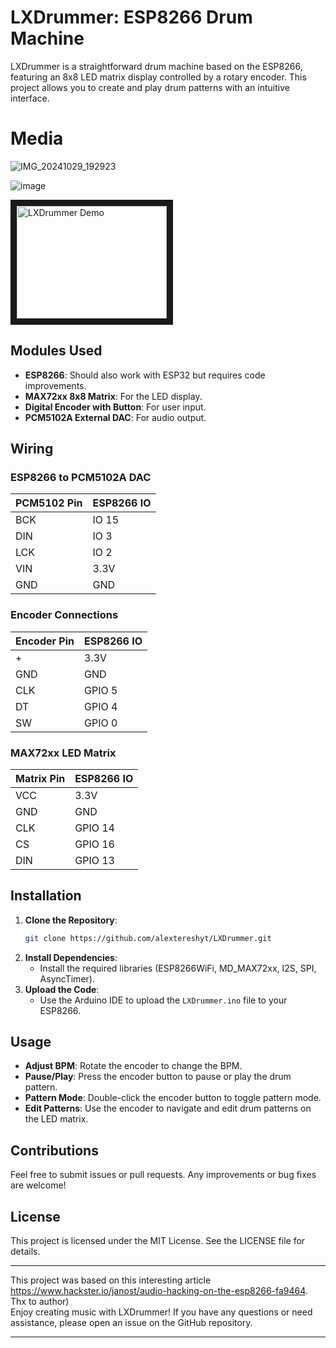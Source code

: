 # LXDrummer: ESP8266 Drum Machine

LXDrummer is a straightforward drum machine based on the ESP8266, featuring an 8x8 LED matrix display controlled by a rotary encoder. This project allows you to create and play drum patterns with an intuitive interface.

# Media
![IMG_20241029_192923](https://github.com/user-attachments/assets/6d6be5c8-64de-4f7e-9f76-eddc274dd17c)

![image](https://github.com/user-attachments/assets/cbc0b3d4-eed5-4a80-9fc3-b5856abf3cac)

<a href="http://www.youtube.com/watch?feature=player_embedded&v=fs34gqKAlCA
" target="_blank"><img src="http://img.youtube.com/vi/fs34gqKAlCA/0.jpg" 
alt="LXDrummer Demo" width="240" height="180" border="10" /></a>

## Modules Used

- **ESP8266**: Should also work with ESP32 but requires code improvements.
- **MAX72xx 8x8 Matrix**: For the LED display.
- **Digital Encoder with Button**: For user input.
- **PCM5102A External DAC**: For audio output.

## Wiring

### ESP8266 to PCM5102A DAC

| PCM5102 Pin | ESP8266 IO  |
|-------------|-------------|
| BCK         | IO 15       |
| DIN         | IO 3        |
| LCK         | IO 2        |
| VIN         | 3.3V        |
| GND         | GND         |

### Encoder Connections

| Encoder Pin | ESP8266 IO       |
|-------------|-----------------|
| +           |            3.3V |
| GND         |            GND  |
| CLK         | GPIO 5          |
| DT          | GPIO 4          |
| SW          | GPIO 0          |

### MAX72xx LED Matrix

| Matrix Pin  | ESP8266 IO      |
|-------------|-----------------|
| VCC         | 3.3V |
| GND         | GND  |
| CLK         | GPIO 14         |
| CS          | GPIO 16         |
| DIN         | GPIO 13         |

## Installation

1. **Clone the Repository**: 
   ```bash
   git clone https://github.com/alextereshyt/LXDrummer.git
   ```
2. **Install Dependencies**:
   - Install the required libraries (ESP8266WiFi, MD_MAX72xx, I2S, SPI, AsyncTimer).
3. **Upload the Code**:
   - Use the Arduino IDE to upload the `LXDrummer.ino` file to your ESP8266.

## Usage

- **Adjust BPM**: Rotate the encoder to change the BPM.
- **Pause/Play**: Press the encoder button to pause or play the drum pattern.
- **Pattern Mode**: Double-click the encoder button to toggle pattern mode.
- **Edit Patterns**: Use the encoder to navigate and edit drum patterns on the LED matrix.

## Contributions

Feel free to submit issues or pull requests. Any improvements or bug fixes are welcome!

## License

This project is licensed under the MIT License. See the LICENSE file for details.

---

This project was based on this interesting article https://www.hackster.io/janost/audio-hacking-on-the-esp8266-fa9464. Thx to author)<br>
Enjoy creating music with LXDrummer! If you have any questions or need assistance, please open an issue on the GitHub repository.

---
